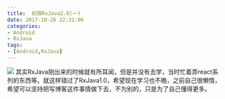 ```yaml
---
title:  初探RxJava2.0(一)
date: 2017-10-26 22:31:06
categories:
- Android
- RxJava
tags:
- [Android,RxJava]
---
```


![](https://timgsa.baidu.com/timg?image&quality=80&size=b9999_10000&sec=1511870093117&di=187d1b6a195aac0a733d28404070ccd9&imgtype=0&src=http%3A%2F%2Fwww.segahome.com%2Fimages%2Fcollect_article%2F26397%2F14951630772424.jpg)
其实RxJava刚出来的时候就有所耳闻，但是并没有去学，当时忙着弄react系列的东西等。就这样错过了RxJava1.0，希望现在学习也不晚，之前自己很懒惰，希望可以坚持把写博客这件事情做下去，不为别的，只是为了自己懂得更多。